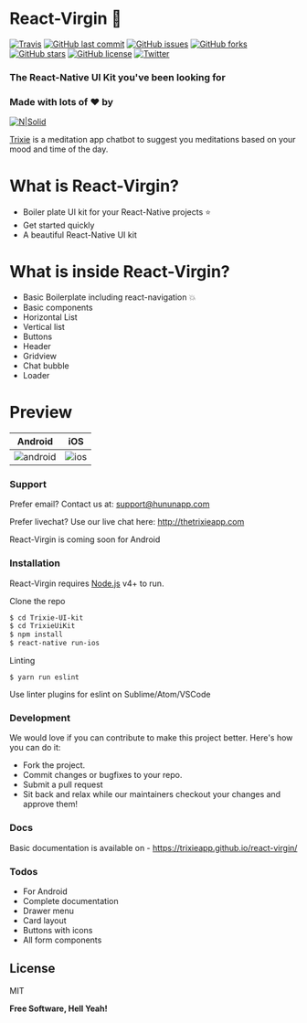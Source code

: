 # React-Virgin :dancer:
[![Travis](https://img.shields.io/travis/Trixieapp/react-virgin.svg)]()
[![GitHub last commit](https://img.shields.io/github/last-commit/Trixieapp/react-virgin.svg)]()
[![GitHub issues](https://img.shields.io/github/issues/Trixieapp/react-virgin.svg)](https://github.com/Trixieapp/react-virgin/issues)
[![GitHub forks](https://img.shields.io/github/forks/Trixieapp/react-virgin.svg)](https://github.com/Trixieapp/react-virgin/network)
[![GitHub stars](https://img.shields.io/github/stars/Trixieapp/react-virgin.svg)](https://github.com/Trixieapp/react-virgin/stargazers)
[![GitHub license](https://img.shields.io/github/license/Trixieapp/react-virgin.svg)](https://github.com/Trixieapp/react-virgin/blob/master/LICENSE)
[![Twitter](https://img.shields.io/twitter/url/https/github.com/Trixieapp/react-virgin.svg?style=social)](https://twitter.com/intent/tweet?text=Wow:&url=https%3A%2F%2Fgithub.com%2FTrixieapp%2Freact-virgin)


### The React-Native UI Kit you've been looking for

### Made with lots of :heart: by

[![N|Solid](http://thetrixieapp.com/img/hunun-logo-text.png)](http://thetrixieapp.com)

[Trixie](http://thetrixieapp.com) is a meditation app chatbot to suggest you meditations based on your mood and time of the day.

# What is React-Virgin?

  - Boiler plate UI kit for your React-Native projects :star:
  - Get started quickly
  - A beautiful React-Native UI kit

# What is inside React-Virgin?

  - Basic Boilerplate including react-navigation :boom:
  - Basic components
  - Horizontal List
  - Vertical list
  - Buttons
  - Header
  - Gridview
  - Chat bubble
  - Loader

 # Preview

| Android | iOS |
| ------ | ------ |
| ![android](https://media.giphy.com/media/l4EoMbtLTodEdPCF2/giphy.gif) | ![ios](https://media.giphy.com/media/l4EoT1RuvPfkqyNZC/giphy.gif) |

### Support

Prefer email? Contact us at: support@hununapp.com

Prefer livechat? Use our live chat here: http://thetrixieapp.com

React-Virgin is coming soon for Android

### Installation

React-Virgin requires [Node.js](https://nodejs.org/) v4+ to run.

Clone the repo

```sh
$ cd Trixie-UI-kit
$ cd TrixieUiKit
$ npm install
$ react-native run-ios
```

Linting
```
$ yarn run eslint
```
Use linter plugins for eslint on Sublime/Atom/VSCode

### Development

We would love if you can contribute to make this project better. Here's how you can do it:

 - Fork the project.
 - Commit changes or bugfixes to your repo.
 - Submit a pull request
 - Sit back and relax while our maintainers checkout your changes and approve them!

### Docs

Basic documentation is available on - https://trixieapp.github.io/react-virgin/

### Todos

 - For Android
 - Complete documentation
 - Drawer menu
 - Card layout
 - Buttons with icons
 - All form components

License
----

MIT


**Free Software, Hell Yeah!**
